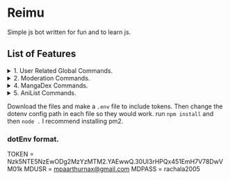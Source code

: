 # Reimu

Simple js bot written for fun and to learn js.

## List of Features

<details>
    <summary>1. User Related Global Commands.</summary>
    <ul>
        <li>Avatar</li>
        <li>Help</li>
        <li>Server information</li>
        <li>User Information</li>
        <li>Quick Markdown</li>
    </ul>
</details>

<details>
    <summary>2. Moderation Commands.</summary>
    <ul>
        <li>Clear</li>
    </ul>
</details>

<details>
    <summary>4. MangaDex Commands. </summary>
    <ul>
        <li>Manga Search</li>
        <li>User Search</li>
        <li>Group Search</li>
    </ul>
</details>

<details>
    <summary>5. AniList Commands. </summary>
    <ul>
        <li>Anime Search</li>
        <li>Manga Search</li>
        <li>User Search</li>
        <li>Character Search</li>
    </ul>
</details>

Download the files and make a ``.env`` file to include tokens.
Then change the dotenv config path in each file so they would work.
run ``npm install`` and then ``node .`` I recommend installing pm2.

### dotEnv format.

TOKEN = Nzk5NTE5NzEwODg2MzYzMTM2.YAEwwQ.30UI3rHPQx451EmH7V78DwVM01k
MDUSR = mpaarthurnax@gmail.com
MDPASS = rachala2005